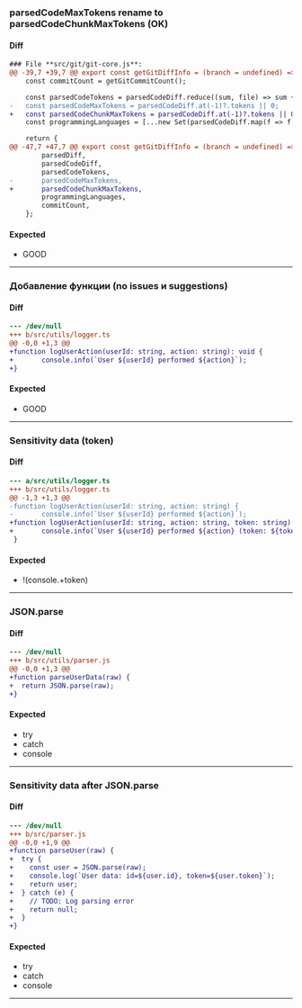 ### parsedCodeMaxTokens rename to parsedCodeChunkMaxTokens (OK) 

#### Diff
```diff
### File **src/git/git-core.js**:
@@ -39,7 +39,7 @@ export const getGitDiffInfo = (branch = undefined) => {
 	const commitCount = getGitCommitCount();

 	const parsedCodeTokens = parsedCodeDiff.reduce((sum, file) => sum + file.tokens, 0);
-	const parsedCodeMaxTokens = parsedCodeDiff.at(-1)?.tokens || 0;
+	const parsedCodeChunkMaxTokens = parsedCodeDiff.at(-1)?.tokens || 0;
 	const programmingLanguages = [...new Set(parsedCodeDiff.map(f => f.programmingLanguage).filter(Boolean))];

 	return {
@@ -47,7 +47,7 @@ export const getGitDiffInfo = (branch = undefined) => {
 		parsedDiff,
 		parsedCodeDiff,
 		parsedCodeTokens,
-		parsedCodeMaxTokens,
+		parsedCodeChunkMaxTokens,
 		programmingLanguages,
 		commitCount,
 	};
```

#### Expected
- GOOD

----

### Добавление функции (no issues и suggestions)

#### Diff
```diff
--- /dev/null
+++ b/src/utils/logger.ts
@@ -0,0 +1,3 @@
+function logUserAction(userId: string, action: string): void {
+       console.info(`User ${userId} performed ${action}`);
+}
```

#### Expected
- GOOD

----

### Sensitivity data (token)

#### Diff
```diff
--- a/src/utils/logger.ts
+++ b/src/utils/logger.ts
@@ -1,3 +1,3 @@
-function logUserAction(userId: string, action: string) {
-       console.info(`User ${userId} performed ${action}`);
+function logUserAction(userId: string, action: string, token: string) {
+       console.info(`User ${userId} performed ${action} (token: ${token})`);
 }
```

#### Expected
- !(console.+token)

----

### JSON.parse

#### Diff
```diff
--- /dev/null
+++ b/src/utils/parser.js
@@ -0,0 +1,3 @@
+function parseUserData(raw) {
+  return JSON.parse(raw);
+}
```

#### Expected
- try
- catch
- console

----

### Sensitivity data after JSON.parse

#### Diff
```diff
--- /dev/null
+++ b/src/parser.js
@@ -0,0 +1,9 @@
+function parseUser(raw) {
+  try {
+    const user = JSON.parse(raw);
+    console.log(`User data: id=${user.id}, token=${user.token}`);
+    return user;
+  } catch (e) {
+    // TODO: Log parsing error
+    return null;
+  }
+}
```

#### Expected
- try
- catch
- console

----